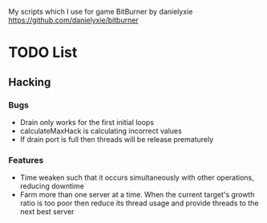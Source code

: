 My scripts which I use for game BitBurner by danielyxie https://github.com/danielyxie/bitburner

# TODO List
## Hacking
### Bugs
* Drain only works for the first initial loops
* calculateMaxHack is calculating incorrect values
* If drain port is full then threads will be release prematurely

### Features
* Time weaken such that it occurs simultaneously with other operations, reducing downtime
* Farm more than one server at a time. When the current target's growth ratio is too poor then 
reduce its thread usage and provide threads to the next best server